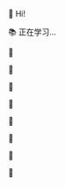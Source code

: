 :beer: Hi!

:books: 正在学习...

:poultry_leg:

:lollipop:

:icecream:

:hamburger:

:rice_ball:

:cake:

:cookie:

:chocolate_bar:


